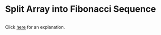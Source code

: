 # Split Array into Fibonacci Sequence 

~~~java

~~~

Click [here](Explanation.md) for an explanation.

